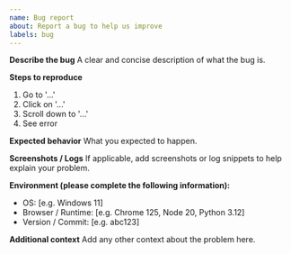 ```yaml
---
name: Bug report
about: Report a bug to help us improve
labels: bug
---
```


**Describe the bug**
A clear and concise description of what the bug is.

**Steps to reproduce**
1. Go to '...'
2. Click on '...'
3. Scroll down to '...'
4. See error

**Expected behavior**
What you expected to happen.

**Screenshots / Logs**
If applicable, add screenshots or log snippets to help explain your problem.

**Environment (please complete the following information):**
- OS: [e.g. Windows 11]
- Browser / Runtime: [e.g. Chrome 125, Node 20, Python 3.12]
- Version / Commit: [e.g. abc123]

**Additional context**
Add any other context about the problem here.
